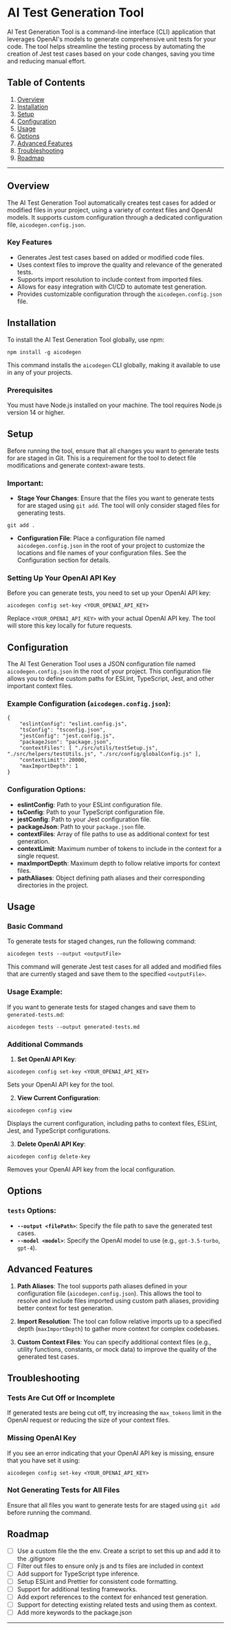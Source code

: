 # AI Test Generation Tool

AI Test Generation Tool is a command-line interface (CLI) application that leverages OpenAI's models to generate comprehensive unit tests for your code. The tool helps streamline the testing process by automating the creation of Jest test cases based on your code changes, saving you time and reducing manual effort.

## Table of Contents

1. [Overview](#overview)
2. [Installation](#installation)
3. [Setup](#setup)
4. [Configuration](#configuration)
5. [Usage](#usage)
6. [Options](#options)
7. [Advanced Features](#advanced-features)
8. [Troubleshooting](#troubleshooting)
9. [Roadmap](#roadmap)

---

## Overview

The AI Test Generation Tool automatically creates test cases for added or modified files in your project, using a variety of context files and OpenAI models. It supports custom configuration through a dedicated configuration file, `aicodegen.config.json`.

### Key Features
- Generates Jest test cases based on added or modified code files.
- Uses context files to improve the quality and relevance of the generated tests.
- Supports import resolution to include context from imported files.
- Allows for easy integration with CI/CD to automate test generation.
- Provides customizable configuration through the `aicodegen.config.json` file.

## Installation

To install the AI Test Generation Tool globally, use npm:
```
npm install -g aicodegen
```

This command installs the `aicodegen` CLI globally, making it available to use in any of your projects.

### Prerequisites

You must have Node.js installed on your machine. The tool requires Node.js version 14 or higher.

## Setup

Before running the tool, ensure that all changes you want to generate tests for are staged in Git. This is a requirement for the tool to detect file modifications and generate context-aware tests.

### Important:
- **Stage Your Changes**: Ensure that the files you want to generate tests for are staged using `git add`. The tool will only consider staged files for generating tests.

```
git add .
```

- **Configuration File**: Place a configuration file named `aicodegen.config.json` in the root of your project to customize the locations and file names of your configuration files. See the Configuration section for details.

### Setting Up Your OpenAI API Key

Before you can generate tests, you need to set up your OpenAI API key:

```
aicodegen config set-key <YOUR_OPENAI_API_KEY>
```

Replace `<YOUR_OPENAI_API_KEY>` with your actual OpenAI API key. The tool will store this key locally for future requests.

## Configuration

The AI Test Generation Tool uses a JSON configuration file named `aicodegen.config.json` in the root of your project. This configuration file allows you to define custom paths for ESLint, TypeScript, Jest, and other important context files.

### Example Configuration (`aicodegen.config.json`):

```
{ 
    "eslintConfig": "eslint.config.js", 
    "tsConfig": "tsconfig.json", 
    "jestConfig": "jest.config.js", 
    "packageJson": "package.json", 
    "contextFiles": [ "./src/utils/testSetup.js", "./src/helpers/testUtils.js", "./src/config/globalConfig.js" ], 
    "contextLimit": 20000, 
    "maxImportDepth": 1 
}
```

### Configuration Options:

- **eslintConfig**: Path to your ESLint configuration file.
- **tsConfig**: Path to your TypeScript configuration file.
- **jestConfig**: Path to your Jest configuration file.
- **packageJson**: Path to your `package.json` file.
- **contextFiles**: Array of file paths to use as additional context for test generation.
- **contextLimit**: Maximum number of tokens to include in the context for a single request.
- **maxImportDepth**: Maximum depth to follow relative imports for context files.
- **pathAliases**: Object defining path aliases and their corresponding directories in the project.

## Usage

### Basic Command

To generate tests for staged changes, run the following command:

```
aicodegen tests --output <outputFile>
```

This command will generate Jest test cases for all added and modified files that are currently staged and save them to the specified `<outputFile>`.

### Usage Example:

If you want to generate tests for staged changes and save them to `generated-tests.md`:

```
aicodegen tests --output generated-tests.md
```

### Additional Commands

1. **Set OpenAI API Key**:

```
aicodegen config set-key <YOUR_OPENAI_API_KEY>
```


Sets your OpenAI API key for the tool.

2. **View Current Configuration**:

```
aicodegen config view
```

Displays the current configuration, including paths to context files, ESLint, Jest, and TypeScript configurations.

3. **Delete OpenAI API Key**:

```
aicodegen config delete-key
```

Removes your OpenAI API key from the local configuration.

## Options

### `tests` Options:
- **`--output <filePath>`**: Specify the file path to save the generated test cases.
- **`--model <model>`**: Specify the OpenAI model to use (e.g., `gpt-3.5-turbo`, `gpt-4`).

## Advanced Features

1. **Path Aliases**:
The tool supports path aliases defined in your configuration file (`aicodegen.config.json`). This allows the tool to resolve and include files imported using custom path aliases, providing better context for test generation.

2. **Import Resolution**:
The tool can follow relative imports up to a specified depth (`maxImportDepth`) to gather more context for complex codebases.

3. **Custom Context Files**:
You can specify additional context files (e.g., utility functions, constants, or mock data) to improve the quality of the generated test cases.

## Troubleshooting

### Tests Are Cut Off or Incomplete
If generated tests are being cut off, try increasing the `max_tokens` limit in the OpenAI request or reducing the size of your context files.

### Missing OpenAI Key
If you see an error indicating that your OpenAI API key is missing, ensure that you have set it using:

```
aicodegen config set-key <YOUR_OPENAI_API_KEY>
```

### Not Generating Tests for All Files
Ensure that all files you want to generate tests for are staged using `git add` before running the command.

## Roadmap

- [ ] Use a custom file the the env. Create a script to set this up and add it to the .gitignore
- [ ] Filter out files to ensure only js and ts files are included in context
- [ ] Add support for TypeScript type inference.
- [ ] Setup ESLint and Prettier for consistent code formatting.
- [ ] Support for additional testing frameworks.
- [ ] Add export references to the context for enhanced test generation.
- [ ] Support for detecting existing related tests and using them as context.
- [ ] Add more keywords to the package.json

---